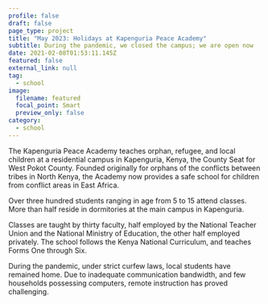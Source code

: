 ```yaml
---
profile: false
draft: false
page_type: project
title: "May 2023: Holidays at Kapenguria Peace Academy"
subtitle: During the pandemic, we closed the campus; we are open now
date: 2021-02-08T01:53:11.145Z
featured: false
external_link: null
tag:
  - school
image:
  filename: featured
  focal_point: Smart
  preview_only: false
category:
  - school
---
```

The  Kapenguria Peace Academy teaches orphan, refugee, and local children at a residential campus in Kapenguria, Kenya, the County Seat for West Pokot County.  Founded originally for orphans of the conflicts between tribes in North Kenya, the Academy now provides a safe school for children from conflict areas in East Africa.

Over three hundred students ranging in age from 5 to 15 attend classes.  More than half reside in dormitories at the main campus in Kapenguria.

Classes are taught by thirty faculty, half employed by the National Teacher Union and the National Ministry of Education, the other half employed privately. The school follows the Kenya National Curriculum, and teaches Forms One through Six.

During the pandemic, under strict curfew laws, local students have remained home.  Due to inadequate communication bandwidth, and few households possessing computers, remote instruction has proved challenging.
